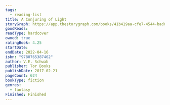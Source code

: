 ```yaml
---
tags:
  - reading-list
title: A Conjuring of Light
storyGraph: https://app.thestorygraph.com/books/41b419aa-cfe7-4544-bad6-8d43b5b8357c
goodReads:
readType: hardcover
owned: true
ratingBook: 4.25
startDate:
endDate: 2022-04-16
isbn: "9780765387462"
author: V.E. Schwab
publisher: Tor Books
publishDate: 2017-02-21
pageCount: 624
bookType: fiction
genres:
  - fantasy
Finished: Finished
---
```


